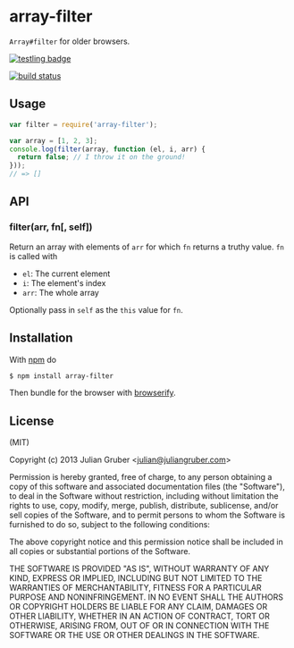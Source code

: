 
# array-filter

`Array#filter` for older browsers.

[![testling badge](https://ci.testling.com/juliangruber/array-filter.png)](https://ci.testling.com/juliangruber/array-filter)

[![build status](https://secure.travis-ci.org/juliangruber/array-filter.png)](http://travis-ci.org/juliangruber/array-filter)

## Usage

```js
var filter = require('array-filter');

var array = [1, 2, 3];
console.log(filter(array, function (el, i, arr) {
  return false; // I throw it on the ground!
}));
// => []
```

## API

### filter(arr, fn[, self])

Return an array with elements of `arr` for which `fn` returns a truthy value. `fn` is called with

* `el`: The current element
* `i`: The element's index
* `arr`: The whole array

Optionally pass in `self` as the `this` value for `fn`.

## Installation

With [npm](http://npmjs.org) do

```bash
$ npm install array-filter
```

Then bundle for the browser with [browserify](https://github.com/substack/browserify).

## License

(MIT)

Copyright (c) 2013 Julian Gruber &lt;julian@juliangruber.com&gt;

Permission is hereby granted, free of charge, to any person obtaining a copy of
this software and associated documentation files (the "Software"), to deal in
the Software without restriction, including without limitation the rights to
use, copy, modify, merge, publish, distribute, sublicense, and/or sell copies
of the Software, and to permit persons to whom the Software is furnished to do
so, subject to the following conditions:

The above copyright notice and this permission notice shall be included in all
copies or substantial portions of the Software.

THE SOFTWARE IS PROVIDED "AS IS", WITHOUT WARRANTY OF ANY KIND, EXPRESS OR
IMPLIED, INCLUDING BUT NOT LIMITED TO THE WARRANTIES OF MERCHANTABILITY,
FITNESS FOR A PARTICULAR PURPOSE AND NONINFRINGEMENT. IN NO EVENT SHALL THE
AUTHORS OR COPYRIGHT HOLDERS BE LIABLE FOR ANY CLAIM, DAMAGES OR OTHER
LIABILITY, WHETHER IN AN ACTION OF CONTRACT, TORT OR OTHERWISE, ARISING FROM,
OUT OF OR IN CONNECTION WITH THE SOFTWARE OR THE USE OR OTHER DEALINGS IN THE
SOFTWARE.

